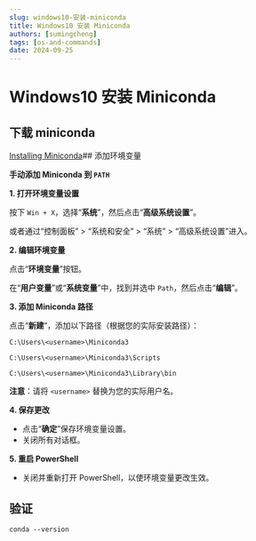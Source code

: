 ```yaml
---
slug: windows10-安装-miniconda
title: Windows10 安装 Miniconda
authors: [sumingcheng]
tags: [os-and-commands]
date: 2024-09-25
---
```


# Windows10 安装 Miniconda



 

## 下载 miniconda  
[Installing Miniconda](https://docs.anaconda.com/miniconda/miniconda-install/)## 添加环境变量  

**手动添加 Miniconda 到 `PATH`**

**1. 打开环境变量设置**

按下 `Win + X`，选择“**系统**”，然后点击“**高级系统设置**”。

或者通过“控制面板” > “系统和安全” > “系统” > “高级系统设置”进入。

**2. 编辑环境变量**

点击“**环境变量**”按钮。

在“**用户变量**”或“**系统变量**”中，找到并选中 `Path`，然后点击“**编辑**”。

**3. 添加 Miniconda 路径**

点击“**新建**”，添加以下路径（根据您的实际安装路径）：

`C:\Users\<username>\Miniconda3`

`C:\Users\<username>\Miniconda3\Scripts`

`C:\Users\<username>\Miniconda3\Library\bin`

**注意**：请将 `<username>` 替换为您的实际用户名。

**4. 保存更改**

* 点击“**确定**”保存环境变量设置。
* 关闭所有对话框。

**5. 重启 PowerShell**

* 关闭并重新打开 PowerShell，以使环境变量更改生效。

## 验证  
```
conda --version
```